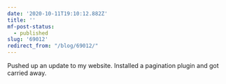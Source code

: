 ```yaml
---
date: '2020-10-11T19:10:12.882Z'
title: ''
mf-post-status:
  - published
slug: '69012'
redirect_from: "/blog/69012/"
---
```

Pushed up an update to my website. Installed a pagination plugin and got carried away.
